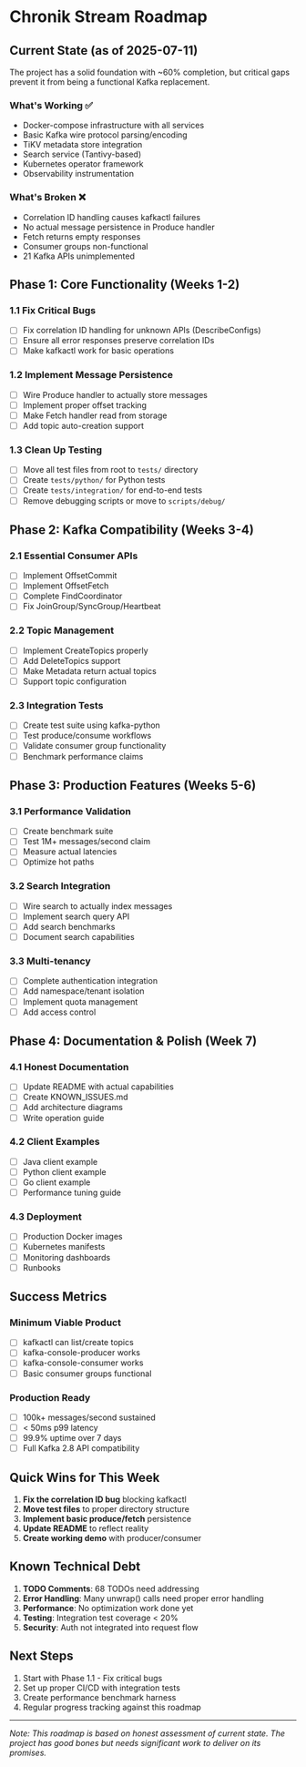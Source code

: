 # Chronik Stream Roadmap

## Current State (as of 2025-07-11)

The project has a solid foundation with ~60% completion, but critical gaps prevent it from being a functional Kafka replacement.

### What's Working ✅
- Docker-compose infrastructure with all services
- Basic Kafka wire protocol parsing/encoding
- TiKV metadata store integration
- Search service (Tantivy-based)
- Kubernetes operator framework
- Observability instrumentation

### What's Broken ❌
- Correlation ID handling causes kafkactl failures
- No actual message persistence in Produce handler
- Fetch returns empty responses
- Consumer groups non-functional
- 21 Kafka APIs unimplemented

## Phase 1: Core Functionality (Weeks 1-2)

### 1.1 Fix Critical Bugs
- [ ] Fix correlation ID handling for unknown APIs (DescribeConfigs)
- [ ] Ensure all error responses preserve correlation IDs
- [ ] Make kafkactl work for basic operations

### 1.2 Implement Message Persistence
- [ ] Wire Produce handler to actually store messages
- [ ] Implement proper offset tracking
- [ ] Make Fetch handler read from storage
- [ ] Add topic auto-creation support

### 1.3 Clean Up Testing
- [ ] Move all test files from root to `tests/` directory
- [ ] Create `tests/python/` for Python tests
- [ ] Create `tests/integration/` for end-to-end tests
- [ ] Remove debugging scripts or move to `scripts/debug/`

## Phase 2: Kafka Compatibility (Weeks 3-4)

### 2.1 Essential Consumer APIs
- [ ] Implement OffsetCommit
- [ ] Implement OffsetFetch
- [ ] Complete FindCoordinator
- [ ] Fix JoinGroup/SyncGroup/Heartbeat

### 2.2 Topic Management
- [ ] Implement CreateTopics properly
- [ ] Add DeleteTopics support
- [ ] Make Metadata return actual topics
- [ ] Support topic configuration

### 2.3 Integration Tests
- [ ] Create test suite using kafka-python
- [ ] Test produce/consume workflows
- [ ] Validate consumer group functionality
- [ ] Benchmark performance claims

## Phase 3: Production Features (Weeks 5-6)

### 3.1 Performance Validation
- [ ] Create benchmark suite
- [ ] Test 1M+ messages/second claim
- [ ] Measure actual latencies
- [ ] Optimize hot paths

### 3.2 Search Integration
- [ ] Wire search to actually index messages
- [ ] Implement search query API
- [ ] Add search benchmarks
- [ ] Document search capabilities

### 3.3 Multi-tenancy
- [ ] Complete authentication integration
- [ ] Add namespace/tenant isolation
- [ ] Implement quota management
- [ ] Add access control

## Phase 4: Documentation & Polish (Week 7)

### 4.1 Honest Documentation
- [ ] Update README with actual capabilities
- [ ] Create KNOWN_ISSUES.md
- [ ] Add architecture diagrams
- [ ] Write operation guide

### 4.2 Client Examples
- [ ] Java client example
- [ ] Python client example
- [ ] Go client example
- [ ] Performance tuning guide

### 4.3 Deployment
- [ ] Production Docker images
- [ ] Kubernetes manifests
- [ ] Monitoring dashboards
- [ ] Runbooks

## Success Metrics

### Minimum Viable Product
- [ ] kafkactl can list/create topics
- [ ] kafka-console-producer works
- [ ] kafka-console-consumer works
- [ ] Basic consumer groups functional

### Production Ready
- [ ] 100k+ messages/second sustained
- [ ] < 50ms p99 latency
- [ ] 99.9% uptime over 7 days
- [ ] Full Kafka 2.8 API compatibility

## Quick Wins for This Week

1. **Fix the correlation ID bug** blocking kafkactl
2. **Move test files** to proper directory structure
3. **Implement basic produce/fetch** persistence
4. **Update README** to reflect reality
5. **Create working demo** with producer/consumer

## Known Technical Debt

1. **TODO Comments**: 68 TODOs need addressing
2. **Error Handling**: Many unwrap() calls need proper error handling
3. **Performance**: No optimization work done yet
4. **Testing**: Integration test coverage < 20%
5. **Security**: Auth not integrated into request flow

## Next Steps

1. Start with Phase 1.1 - Fix critical bugs
2. Set up proper CI/CD with integration tests
3. Create performance benchmark harness
4. Regular progress tracking against this roadmap

---

*Note: This roadmap is based on honest assessment of current state. The project has good bones but needs significant work to deliver on its promises.*
